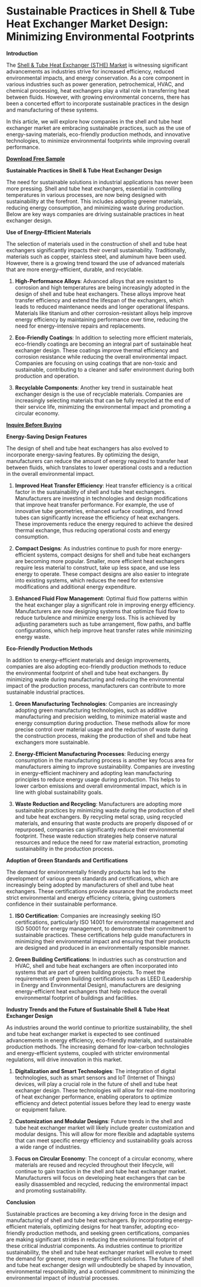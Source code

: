 # Sustainable Practices in Shell & Tube Heat Exchanger Market Design: Minimizing Environmental Footprints

**Introduction**

The [Shell & Tube Heat Exchanger (STHE) Market](https://www.nextmsc.com/report/shell-tube-heat-exchanger-market) is witnessing significant advancements as industries strive for increased efficiency, reduced environmental impacts, and energy conservation. As a core component in various industries such as power generation, petrochemical, HVAC, and chemical processing, heat exchangers play a vital role in transferring heat between fluids. However, with growing environmental concerns, there has been a concerted effort to incorporate sustainable practices in the design and manufacturing of these systems.

In this article, we will explore how companies in the shell and tube heat exchanger market are embracing sustainable practices, such as the use of energy-saving materials, eco-friendly production methods, and innovative technologies, to minimize environmental footprints while improving overall performance.

[**Download Free Sample**](https://www.nextmsc.com/shell-tube-heat-exchanger-market/request-sample)

**Sustainable Practices in Shell & Tube Heat Exchanger Design**

The need for sustainable solutions in industrial applications has never been more pressing. Shell and tube heat exchangers, essential in controlling temperatures in various processes, are now being designed with sustainability at the forefront. This includes adopting greener materials, reducing energy consumption, and minimizing waste during production. Below are key ways companies are driving sustainable practices in heat exchanger design.

**Use of Energy-Efficient Materials**

The selection of materials used in the construction of shell and tube heat exchangers significantly impacts their overall sustainability. Traditionally, materials such as copper, stainless steel, and aluminum have been used. However, there is a growing trend toward the use of advanced materials that are more energy-efficient, durable, and recyclable.

1. **High-Performance Alloys**: Advanced alloys that are resistant to corrosion and high temperatures are being increasingly adopted in the design of shell and tube heat exchangers. These alloys improve heat transfer efficiency and extend the lifespan of the exchangers, which leads to reduced maintenance needs and longer operational lifespans. Materials like titanium and other corrosion-resistant alloys help improve energy efficiency by maintaining performance over time, reducing the need for energy-intensive repairs and replacements.

2. **Eco-Friendly Coatings**: In addition to selecting more efficient materials, eco-friendly coatings are becoming an integral part of sustainable heat exchanger design. These coatings improve thermal efficiency and corrosion resistance while reducing the overall environmental impact. Companies are focusing on using coatings that are non-toxic and sustainable, contributing to a cleaner and safer environment during both production and operation.

3. **Recyclable Components**: Another key trend in sustainable heat exchanger design is the use of recyclable materials. Companies are increasingly selecting materials that can be fully recycled at the end of their service life, minimizing the environmental impact and promoting a circular economy.

[**Inquire Before Buying**](https://www.nextmsc.com/shell-tube-heat-exchanger-market/inquire-before-buying)

**Energy-Saving Design Features**

The design of shell and tube heat exchangers has also evolved to incorporate energy-saving features. By optimizing the design, manufacturers can reduce the amount of energy required to transfer heat between fluids, which translates to lower operational costs and a reduction in the overall environmental impact.

1. **Improved Heat Transfer Efficiency**: Heat transfer efficiency is a critical factor in the sustainability of shell and tube heat exchangers. Manufacturers are investing in technologies and design modifications that improve heat transfer performance. For example, the use of innovative tube geometries, enhanced surface coatings, and finned tubes can significantly increase the efficiency of heat exchangers. These improvements reduce the energy required to achieve the desired thermal exchange, thus reducing operational costs and energy consumption.

2. **Compact Designs**: As industries continue to push for more energy-efficient systems, compact designs for shell and tube heat exchangers are becoming more popular. Smaller, more efficient heat exchangers require less material to construct, take up less space, and use less energy to operate. These compact designs are also easier to integrate into existing systems, which reduces the need for extensive modifications and additional energy expenditure.

3. **Enhanced Fluid Flow Management**: Optimal fluid flow patterns within the heat exchanger play a significant role in improving energy efficiency. Manufacturers are now designing systems that optimize fluid flow to reduce turbulence and minimize energy loss. This is achieved by adjusting parameters such as tube arrangement, flow paths, and baffle configurations, which help improve heat transfer rates while minimizing energy waste.

**Eco-Friendly Production Methods**

In addition to energy-efficient materials and design improvements, companies are also adopting eco-friendly production methods to reduce the environmental footprint of shell and tube heat exchangers. By minimizing waste during manufacturing and reducing the environmental impact of the production process, manufacturers can contribute to more sustainable industrial practices.

1. **Green Manufacturing Technologies**: Companies are increasingly adopting green manufacturing technologies, such as additive manufacturing and precision welding, to minimize material waste and energy consumption during production. These methods allow for more precise control over material usage and the reduction of waste during the construction process, making the production of shell and tube heat exchangers more sustainable.

2. **Energy-Efficient Manufacturing Processes**: Reducing energy consumption in the manufacturing process is another key focus area for manufacturers aiming to improve sustainability. Companies are investing in energy-efficient machinery and adopting lean manufacturing principles to reduce energy usage during production. This helps to lower carbon emissions and overall environmental impact, which is in line with global sustainability goals.

3. **Waste Reduction and Recycling**: Manufacturers are adopting more sustainable practices by minimizing waste during the production of shell and tube heat exchangers. By recycling metal scrap, using recycled materials, and ensuring that waste products are properly disposed of or repurposed, companies can significantly reduce their environmental footprint. These waste reduction strategies help conserve natural resources and reduce the need for raw material extraction, promoting sustainability in the production process.

**Adoption of Green Standards and Certifications**

The demand for environmentally friendly products has led to the development of various green standards and certifications, which are increasingly being adopted by manufacturers of shell and tube heat exchangers. 
These certifications provide assurance that the products meet strict environmental and energy efficiency criteria, giving customers confidence in their sustainable performance.

1. **ISO Certification**: Companies are increasingly seeking ISO certifications, particularly ISO 14001 for environmental management and ISO 50001 for energy management, to demonstrate their commitment to sustainable practices. These certifications help guide manufacturers in minimizing their environmental impact and ensuring that their products are designed and produced in an environmentally responsible manner.

2. **Green Building Certifications**: In industries such as construction and HVAC, shell and tube heat exchangers are often incorporated into systems that are part of green building projects. To meet the requirements of green building certifications such as LEED (Leadership in Energy and Environmental Design), manufacturers are designing energy-efficient heat exchangers that help reduce the overall environmental footprint of buildings and facilities.

**Industry Trends and the Future of Sustainable Shell & Tube Heat Exchanger Design**

As industries around the world continue to prioritize sustainability, the shell and tube heat exchanger market is expected to see continued advancements in energy efficiency, eco-friendly materials, and sustainable production methods. The increasing demand for low-carbon technologies and energy-efficient systems, coupled with stricter environmental regulations, will drive innovation in this market.

1. **Digitalization and Smart Technologies**: The integration of digital technologies, such as smart sensors and IoT (Internet of Things) devices, will play a crucial role in the future of shell and tube heat exchanger design. These technologies will allow for real-time monitoring of heat exchanger performance, enabling operators to optimize efficiency and detect potential issues before they lead to energy waste or equipment failure.

2. **Customization and Modular Designs**: Future trends in the shell and tube heat exchanger market will likely include greater customization and modular designs. This will allow for more flexible and adaptable systems that can meet specific energy efficiency and sustainability goals across a wide range of industries.

3. **Focus on Circular Economy**: The concept of a circular economy, where materials are reused and recycled throughout their lifecycle, will continue to gain traction in the shell and tube heat exchanger market. Manufacturers will focus on developing heat exchangers that can be easily disassembled and recycled, reducing the environmental impact and promoting sustainability.

**Conclusion**

Sustainable practices are becoming a key driving force in the design and manufacturing of shell and tube heat exchangers. By incorporating energy-efficient materials, optimizing designs for heat transfer, adopting eco-friendly production methods, and seeking green certifications, companies are making significant strides in reducing the environmental footprint of these critical industrial components. As industries continue to prioritize sustainability, the shell and tube heat exchanger market will evolve to meet the demand for greener, more energy-efficient solutions. The future of shell and tube heat exchanger design will undoubtedly be shaped by innovation, environmental responsibility, and a continued commitment to minimizing the environmental impact of industrial processes.
